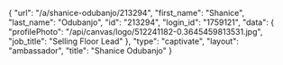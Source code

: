 {
    "url": "\/a\/shanice-odubanjo\/213294",
    "first_name": "Shanice",
    "last_name": "Odubanjo",
    "id": "213294",
    "login_id": "1759121",
    "data": {
        "profilePhoto": "\/api\/canvas\/logo\/512241182-0.3645459813531.jpg",
        "job_title": "Selling Floor Lead"
    },
    "type": "captivate",
    "layout": "ambassador",
    "title": "Shanice Odubanjo"
}
